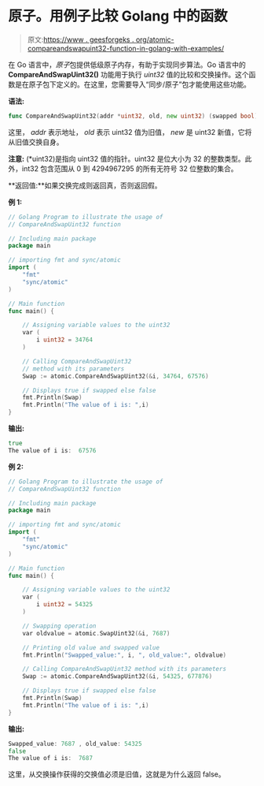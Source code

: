 # 原子。用例子比较 Golang 中的函数

> 原文:[https://www . geesforgeks . org/atomic-compareandswapuint32-function-in-golang-with-examples/](https://www.geeksforgeeks.org/atomic-compareandswapuint32-function-in-golang-with-examples/)

在 Go 语言中，*原子*包提供低级原子内存，有助于实现同步算法。Go 语言中的 **CompareAndSwapUint32()** 功能用于执行 *uint32* 值的比较和交换操作。这个函数是在原子包下定义的。在这里，您需要导入“同步/原子”包才能使用这些功能。

**语法:**

```go
func CompareAndSwapUint32(addr *uint32, old, new uint32) (swapped bool)

```

这里， *addr* 表示地址， *old* 表示 uint32 值为旧值， *new* 是 uint32 新值，它将从旧值交换自身。

**注意:** (*uint32)是指向 uint32 值的指针。uint32 是位大小为 32 的整数类型。此外，int32 包含范围从 0 到 4294967295 的所有无符号 32 位整数的集合。

**返回值:**如果交换完成则返回真，否则返回假。

**例 1:**

```go
// Golang Program to illustrate the usage of
// CompareAndSwapUint32 function

// Including main package
package main

// importing fmt and sync/atomic
import (
    "fmt"
    "sync/atomic"
)

// Main function
func main() {

    // Assigning variable values to the uint32
    var (
        i uint32 = 34764
    )

    // Calling CompareAndSwapUint32 
    // method with its parameters
    Swap := atomic.CompareAndSwapUint32(&i, 34764, 67576)

    // Displays true if swapped else false
    fmt.Println(Swap)
    fmt.Println("The value of i is: ",i)
}
```

**输出:**

```go
true
The value of i is:  67576

```

**例 2:**

```go
// Golang Program to illustrate the usage of
// CompareAndSwapUint32 function

// Including main package
package main

// importing fmt and sync/atomic
import (
    "fmt"
    "sync/atomic"
)

// Main function
func main() {

    // Assigning variable values to the uint32
    var (
        i uint32 = 54325
    )

    // Swapping operation
    var oldvalue = atomic.SwapUint32(&i, 7687)

    // Printing old value and swapped value
    fmt.Println("Swapped_value:", i, ", old_value:", oldvalue)

    // Calling CompareAndSwapUint32 method with its parameters
    Swap := atomic.CompareAndSwapUint32(&i, 54325, 677876)

    // Displays true if swapped else false
    fmt.Println(Swap)
    fmt.Println("The value of i is: ",i)
}
```

**输出:**

```go
Swapped_value: 7687 , old_value: 54325
false
The value of i is:  7687

```

这里，从交换操作获得的交换值必须是旧值，这就是为什么返回 false。
